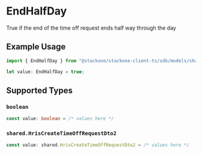 # EndHalfDay

True if the end of the time off request ends half way through the day

## Example Usage

```typescript
import { EndHalfDay } from "@stackone/stackone-client-ts/sdk/models/shared";

let value: EndHalfDay = true;
```

## Supported Types

### `boolean`

```typescript
const value: boolean = /* values here */
```

### `shared.HrisCreateTimeOffRequestDto2`

```typescript
const value: shared.HrisCreateTimeOffRequestDto2 = /* values here */
```

